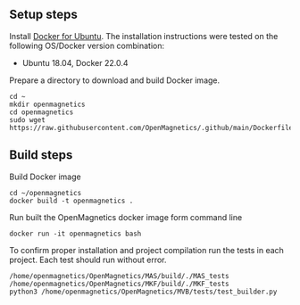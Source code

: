 ## Setup steps

 Install [Docker for Ubuntu](https://docs.docker.com/engine/install/ubuntu).  The installation instructions were tested on the following OS/Docker version combination:
- Ubuntu 18.04,  Docker 22.0.4

Prepare a directory to download and build Docker image.  
```
cd ~
mkdir openmagnetics
cd openmagnetics
sudo wget https://raw.githubusercontent.com/OpenMagnetics/.github/main/Dockerfile
```

## Build steps

Build Docker image

```
cd ~/openmagnetics
docker build -t openmagnetics .
```

Run built the OpenMagnetics docker image form command line

```
docker run -it openmagnetics bash
```

To confirm proper installation and project compilation run the tests in each project.  Each test should run without error.

```
/home/openmagnetics/OpenMagnetics/MAS/build/./MAS_tests
/home/openmagnetics/OpenMagnetics/MKF/build/./MKF_tests
python3 /home/openmagnetics/OpenMagnetics/MVB/tests/test_builder.py
```
